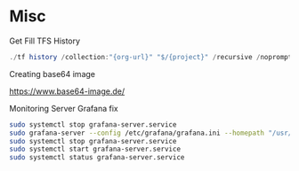# Misc

Get Fill TFS History

```powershell
./tf history /collection:"{org-url}" "$/{project}" /recursive /noprompt | Out-File -FilePath "D:\TFS.log"
```

Creating base64 image

<https://www.base64-image.de/>

Monitoring Server Grafana fix

```bash
sudo systemctl stop grafana-server.service
sudo grafana-server --config /etc/grafana/grafana.ini --homepath "/usr/share/grafana"
sudo systemctl stop grafana-server.service
sudo systemctl start grafana-server.service
sudo systemctl status grafana-server.service
```
